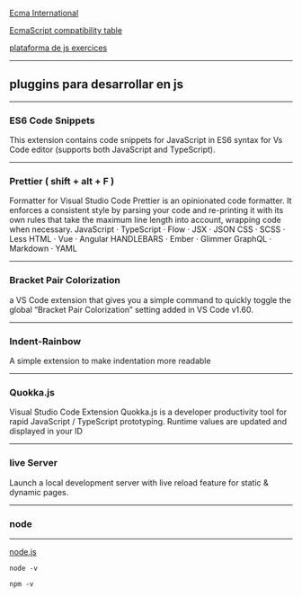 [Ecma International](https://www.ecma-international.org/)

[EcmaScript compatibility table](https://kangax.github.io/compat-table/es6/)

[plataforma de js exercices](https://www.w3resource.com/javascript-exercises/)

---

## pluggins para desarrollar en js

---
### ES6 Code Snippets
This extension contains code snippets for JavaScript in ES6 syntax for Vs Code editor (supports both JavaScript and TypeScript).

---
### Prettier ( shift + alt + F )

Formatter for Visual Studio Code
Prettier is an opinionated code formatter. It enforces a consistent style by parsing your code and re-printing it with its own rules that take the maximum line length into account, wrapping code when necessary.
JavaScript · TypeScript · Flow · JSX · JSON
CSS · SCSS · Less
HTML · Vue · Angular HANDLEBARS · Ember · Glimmer
GraphQL · Markdown · YAML

---

### Bracket Pair Colorization

a VS Code extension that gives you a simple command to quickly toggle the global “Bracket Pair Colorization” setting added in VS Code v1.60.

---
### Indent-Rainbow
A simple extension to make indentation more readable

---

### Quokka.js
Visual Studio Code Extension
Quokka.js is a developer productivity tool for rapid JavaScript / TypeScript prototyping. Runtime values are updated and displayed in your ID


---

### live Server

Launch a local development server with live reload feature for static & dynamic pages.

---
### node

---

[node.js](nodejs.org) 

``node -v``

``npm -v``


